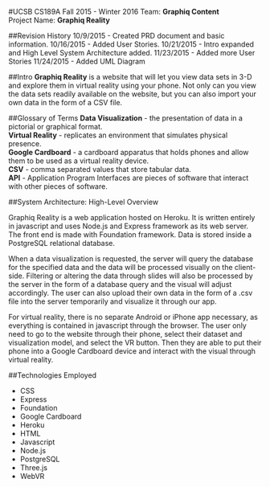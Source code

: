 #UCSB CS189A Fall 2015 - Winter 2016
Team: **Graphiq Content**  
Project Name: **Graphiq Reality**

##Revision History
10/9/2015 - Created PRD document and basic information.
10/16/2015 - Added User Stories.
10/21/2015 - Intro expanded and High Level System Architecture added.
11/23/2015 - Added more User Stories
11/24/2015 - Added UML Diagram


##Intro
**Graphiq Reality** is a website that will let you view data sets in 3-D and explore them in virtual reality using your phone. Not only can you view the data sets readily available on the website, but you can also import your own data in the form of a CSV file.

##Glossary of Terms
**Data Visualization** -  the presentation of data in a pictorial or graphical format.  
**Virtual Reality** - replicates an environment that simulates physical presence.  
**Google Cardboard** - a cardboard apparatus that holds phones and allow them to be used as a virtual reality device.  
**CSV** - comma separated values that store tabular data.  
**API** -​­ Application Program Interfaces are pieces of software that interact with other pieces of software.

##System Architecture: High­-Level Overview

Graphiq Reality is a web application hosted on Heroku. It is written entirely in javascript and uses Node.js and Express framework as its web server. The front end is made with Foundation framework. Data is stored inside a PostgreSQL relational database.

When a data visualization is requested, the server will query the database for the specified data and the data will be processed visually on the client-side. Filtering or altering the data through slides will also be processed by the server in the form of a database query and the visual will adjust accordingly. The user can also upload their own data in the form of a .csv file into the server temporarily and visualize it through our app.

For virtual reality, there is no separate Android or iPhone app necessary, as everything is contained in javascript through the browser. The user only need to go to the website through their phone, select their dataset and visualization model, and select the VR button. Then they are able to put their phone into a Google Cardboard device and interact with the visual through virtual reality.

##Technologies Employed
* CSS
* Express
* Foundation
* Google Cardboard
* Heroku
* HTML
* Javascript
* Node.js
* PostgreSQL
* Three.js
* WebVR

